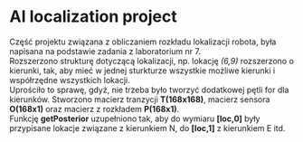 # AI localization project
Część projektu związana z obliczaniem rozkładu lokalizacji robota, była napisana na podstawie zadania z laboratorium nr 7.  
Rozszerzono strukturę dotyczącą lokalizacji, np. lokację *(6,9)* rozszerzono o kierunki, tak, aby mieć w jednej sturkturze wszystkie możliwe kierunki i współrzędne wszystkich lokacji.  
Uprościło to sprawę, gdyż, nie trzeba było tworzyć dodatkowej pętli for dla kierunków. Stworzono macierz tranzycji **T(168x168)**, macierz sensora **O(168x1)** oraz macierz z rozkładem **P(168x1)**.  
Funkcję **getPosterior** uzupełniono tak, aby do wymiaru **[loc,0]** były przypisane lokacje związane z kierunkiem N, do **[loc,1]** z kierunkiem E itd.

